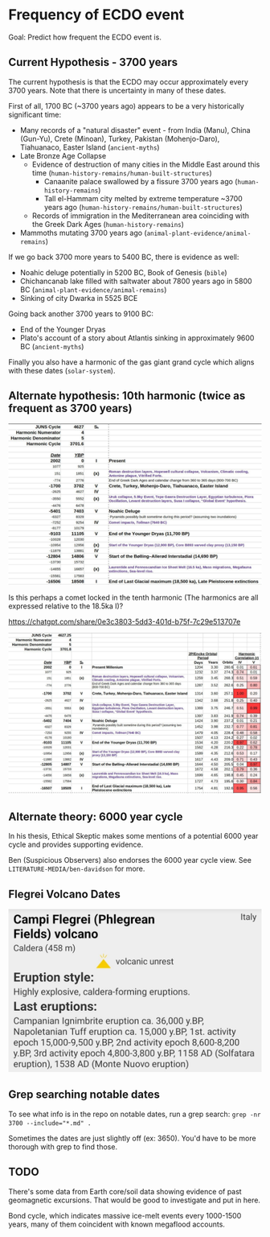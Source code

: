 # Frequency of ECDO event

Goal: Predict how frequent the ECDO event is.

## Current Hypothesis - 3700 years

The current hypothesis is that the ECDO may occur approximately every 3700 years. Note that there is uncertainty in many of these dates.

First of all, 1700 BC (~3700 years ago) appears to be a very historically significant time:
- Many records of a "natural disaster" event - from India (Manu), China (Gun-Yu), Crete (Minoan), Turkey, Pakistan (Mohenjo-Daro), Tiahuanaco, Easter Island (`ancient-myths`)
- Late Bronze Age Collapse
	- Evidence of destruction of many cities in the Middle East around this time (`human-history-remains/human-built-structures`)
		- Canaanite palace swallowed by a fissure 3700 years ago (`human-history-remains`)
		- Tall el-Hammam city melted by extreme temperature ~3700 years ago (`human-history-remains/human-built-structures`)
	- Records of immigration in the Mediterranean area coinciding with the Greek Dark Ages (`human-history-remains`)
- Mammoths mutating 3700 years ago (`animal-plant-evidence/animal-remains`)

If we go back 3700 more years to 5400 BC, there is evidence as well:
- Noahic deluge potentially in 5200 BC, Book of Genesis (`bible`)
- Chichancanab lake filled with saltwater about 7800 years ago in 5800 BC (`animal-plant-evidence/animal-remains`)
- Sinking of city Dwarka in 5525 BCE

Going back another 3700 years to 9100 BC:
- End of the Younger Dryas
- Plato's account of a story about Atlantis sinking in approximately 9600 BC (`ancient-myths`)

Finally you also have a harmonic of the gas giant grand cycle which aligns with these dates (`solar-system`).

## Alternate hypothesis: 10th harmonic (twice as frequent as 3700 years)

![x](img/tenth-harmonic.jpg "")

Is this perhaps a comet locked in the tenth harmonic (The harmonics are all expressed relative to the 18.5ka I)?

https://chatgpt.com/share/0e3c3803-5dd3-401d-b75f-7c29e513707e

![x](img/frequency.jpg "")

## Alternate theory: 6000 year cycle

In his thesis, Ethical Skeptic makes some mentions of a potential 6000 year cycle and provides supporting evidence.

Ben (Suspicious Observers) also endorses the 6000 year cycle view. See `LITERATURE-MEDIA/ben-davidson` for more.

## Flegrei Volcano Dates

![x](img/flegrei-volcano.jpg "")

## Grep searching notable dates

To see what info is in the repo on notable dates, run a grep search: `grep -nr 3700 --include="*.md" .`

Sometimes the dates are just slightly off (ex: 3650). You'd have to be more thorough with grep to find those.

## TODO

There's some data from Earth core/soil data showing evidence of past geomagnetic excursions. That would be good to investigate and put in here.

Bond cycle, which indicates massive ice-melt events every 1000-1500 years, many of them coincident with known megaflood accounts.